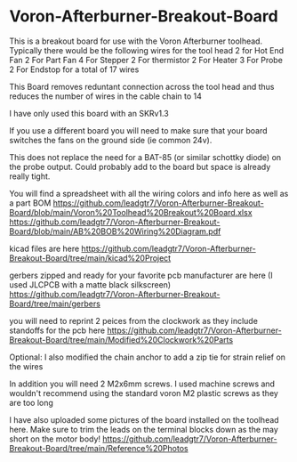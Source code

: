 # Voron-Afterburner-Breakout-Board
This is a breakout board for use with the Voron Afterburner toolhead. 
Typically there would be the following wires for the tool head
2 for Hot End Fan
2 For Part Fan
4 For Stepper
2 For thermistor
2 For Heater
3 For Probe
2 For Endstop
for a total of 17 wires

This Board removes reduntant connection across the tool head and thus reduces the number of wires in the cable chain to 14

I have only used this board with an SKRv1.3

If you use a different board you will need to make sure that your board switches the fans on the ground side (ie common 24v).

This does not replace the need for a BAT-85 (or similar schottky diode) on the probe output. Could probably add to the board but space is already really tight.

You will find a spreadsheet with all the wiring colors and info here as well as a part BOM
https://github.com/leadgtr7/Voron-Afterburner-Breakout-Board/blob/main/Voron%20Toolhead%20Breakout%20Board.xlsx
https://github.com/leadgtr7/Voron-Afterburner-Breakout-Board/blob/main/AB%20BOB%20Wiring%20Diagram.pdf

kicad files are here
https://github.com/leadgtr7/Voron-Afterburner-Breakout-Board/tree/main/kicad%20Project

gerbers zipped and ready for your favorite pcb manufacturer are here (I used JLCPCB with a matte black silkscreen)
https://github.com/leadgtr7/Voron-Afterburner-Breakout-Board/tree/main/gerbers

you will need to reprint 2 peices from the clockwork as they include standoffs for the pcb here
https://github.com/leadgtr7/Voron-Afterburner-Breakout-Board/tree/main/Modified%20Clockwork%20Parts

Optional: I also modified the chain anchor to add a zip tie for strain relief on the wires

In addition you will need 2 M2x6mm screws. I used machine screws and wouldn't recommend using the standard voron M2 plastic screws as they are too long

I have also uploaded some pictures of the board installed on the toolhead here. Make sure to trim the leads on the terminal blocks down as the may short on the motor body!
https://github.com/leadgtr7/Voron-Afterburner-Breakout-Board/tree/main/Reference%20Photos
